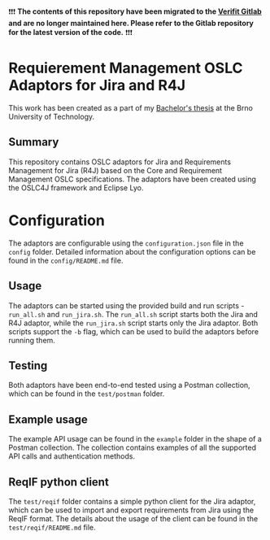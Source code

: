 ❗❗❗ __The contents of this repository have been migrated to the [Verifit Gitlab](https://pajda.fit.vutbr.cz/verifit/oslc4jira) and are no longer maintained here. Please refer to the Gitlab repository for the latest version of the code.__ ❗❗❗

# Requierement Management OSLC Adaptors for Jira and R4J

This work has been created as a part of my [Bachelor's thesis](https://www.vut.cz/en/students/final-thesis/detail/148230) at the Brno University of Technology.

## Summary
This repository contains OSLC adaptors for Jira and Requirements Management for Jira (R4J) based on the Core and Requirement Management OSLC specifications. The adaptors have been created using the OSLC4J framework and Eclipse Lyo.  

# Configuration
The adaptors are configurable using the ```configuration.json``` file in the ```config``` folder. Detailed information about the configuration options can be found in the ```config/README.md``` file.

## Usage
The adaptors can be started using the provided build and run scripts - ```run_all.sh``` and ```run_jira.sh```. The ```run_all.sh``` script starts both the Jira and R4J adaptor, while the ```run_jira.sh``` script starts only the Jira adaptor. Both scripts support the ```-b``` flag, which can be used to build the adaptors before running them.

## Testing
Both adaptors have been end-to-end tested using a Postman collection, which can be found in the ```test/postman``` folder.

## Example usage
The example API usage can be found in the ```example``` folder in the shape of a Postman collection. The collection contains examples of all the supported API calls and authentication methods.

## ReqIF python client
The ```test/reqif``` folder contains a simple python client for the Jira adaptor, which can be used to import and export requirements from Jira using the ReqIF format. The details about the usage of the client can be found in the ```test/reqif/README.md``` file.
